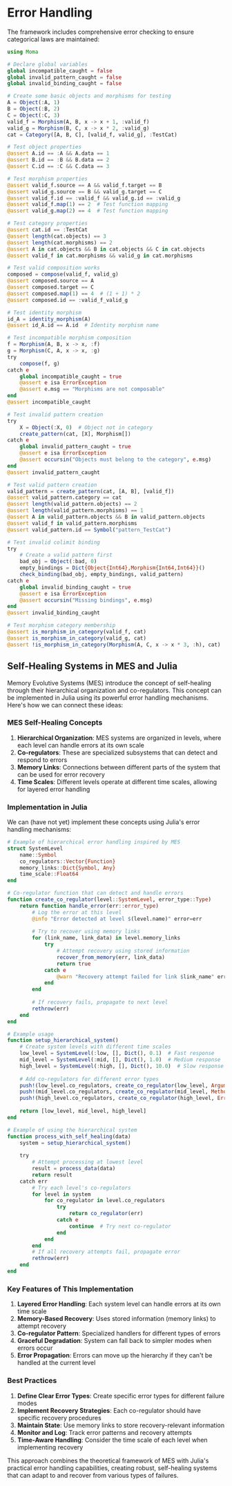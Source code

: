 # Error Handling


The framework includes comprehensive error checking to ensure categorical laws are maintained:

```julia
using Moma

# Declare global variables
global incompatible_caught = false
global invalid_pattern_caught = false
global invalid_binding_caught = false

# Create some basic objects and morphisms for testing
A = Object(:A, 1)
B = Object(:B, 2)
C = Object(:C, 3)
valid_f = Morphism(A, B, x -> x + 1, :valid_f)
valid_g = Morphism(B, C, x -> x * 2, :valid_g)
cat = Category([A, B, C], [valid_f, valid_g], :TestCat)

# Test object properties
@assert A.id == :A && A.data == 1
@assert B.id == :B && B.data == 2
@assert C.id == :C && C.data == 3

# Test morphism properties
@assert valid_f.source == A && valid_f.target == B
@assert valid_g.source == B && valid_g.target == C
@assert valid_f.id == :valid_f && valid_g.id == :valid_g
@assert valid_f.map(1) == 2  # Test function mapping
@assert valid_g.map(2) == 4  # Test function mapping

# Test category properties
@assert cat.id == :TestCat
@assert length(cat.objects) == 3
@assert length(cat.morphisms) == 2
@assert A in cat.objects && B in cat.objects && C in cat.objects
@assert valid_f in cat.morphisms && valid_g in cat.morphisms

# Test valid composition works
composed = compose(valid_f, valid_g)
@assert composed.source == A
@assert composed.target == C
@assert composed.map(1) == 4  # (1 + 1) * 2
@assert composed.id == :valid_f_valid_g

# Test identity morphism
id_A = identity_morphism(A)
@assert id_A.id == A.id  # Identity morphism name

# Test incompatible morphism composition
f = Morphism(A, B, x -> x, :f)
g = Morphism(C, A, x -> x, :g)
try
    compose(f, g)
catch e
    global incompatible_caught = true
    @assert e isa ErrorException
    @assert e.msg == "Morphisms are not composable"
end
@assert incompatible_caught

# Test invalid pattern creation
try
    X = Object(:X, 0)  # Object not in category
    create_pattern(cat, [X], Morphism[])
catch e
    global invalid_pattern_caught = true
    @assert e isa ErrorException
    @assert occursin("Objects must belong to the category", e.msg)
end
@assert invalid_pattern_caught

# Test valid pattern creation
valid_pattern = create_pattern(cat, [A, B], [valid_f])
@assert valid_pattern.category == cat
@assert length(valid_pattern.objects) == 2
@assert length(valid_pattern.morphisms) == 1
@assert A in valid_pattern.objects && B in valid_pattern.objects
@assert valid_f in valid_pattern.morphisms
@assert valid_pattern.id == Symbol("pattern_TestCat")

# Test invalid colimit binding
try
    # Create a valid pattern first
    bad_obj = Object(:bad, 0)
    empty_bindings = Dict{Object{Int64},Morphism{Int64,Int64}}()
    check_binding(bad_obj, empty_bindings, valid_pattern)
catch e
    global invalid_binding_caught = true
    @assert e isa ErrorException
    @assert occursin("Missing bindings", e.msg)
end
@assert invalid_binding_caught

# Test morphism category membership
@assert is_morphism_in_category(valid_f, cat)
@assert is_morphism_in_category(valid_g, cat)
@assert !is_morphism_in_category(Morphism(A, C, x -> x * 3, :h), cat)  # Non-member morphism
``` 

## Self-Healing Systems in MES and Julia

Memory Evolutive Systems (MES) introduce the concept of self-healing through their hierarchical organization and co-regulators. This concept can be implemented in Julia using its powerful error handling mechanisms. Here's how we can connect these ideas:

### MES Self-Healing Concepts

1. **Hierarchical Organization**: MES systems are organized in levels, where each level can handle errors at its own scale
2. **Co-regulators**: These are specialized subsystems that can detect and respond to errors
3. **Memory Links**: Connections between different parts of the system that can be used for error recovery
4. **Time Scales**: Different levels operate at different time scales, allowing for layered error handling

### Implementation in Julia

We can (have not yet) implement these concepts using Julia's error handling mechanisms:

```julia
# Example of hierarchical error handling inspired by MES
struct SystemLevel
    name::Symbol
    co_regulators::Vector{Function}
    memory_links::Dict{Symbol, Any}
    time_scale::Float64
end

# Co-regulator function that can detect and handle errors
function create_co_regulator(level::SystemLevel, error_type::Type)
    return function handle_error(err::error_type)
        # Log the error at this level
        @info "Error detected at level $(level.name)" error=err
        
        # Try to recover using memory links
        for (link_name, link_data) in level.memory_links
            try
                # Attempt recovery using stored information
                recover_from_memory(err, link_data)
                return true
            catch e
                @warn "Recovery attempt failed for link $link_name" error=e
            end
        end
        
        # If recovery fails, propagate to next level
        rethrow(err)
    end
end

# Example usage
function setup_hierarchical_system()
    # Create system levels with different time scales
    low_level = SystemLevel(:low, [], Dict(), 0.1)  # Fast response
    mid_level = SystemLevel(:mid, [], Dict(), 1.0)  # Medium response
    high_level = SystemLevel(:high, [], Dict(), 10.0)  # Slow response
    
    # Add co-regulators for different error types
    push!(low_level.co_regulators, create_co_regulator(low_level, ArgumentError))
    push!(mid_level.co_regulators, create_co_regulator(mid_level, MethodError))
    push!(high_level.co_regulators, create_co_regulator(high_level, ErrorException))
    
    return [low_level, mid_level, high_level]
end

# Example of using the hierarchical system
function process_with_self_healing(data)
    system = setup_hierarchical_system()
    
    try
        # Attempt processing at lowest level
        result = process_data(data)
        return result
    catch err
        # Try each level's co-regulators
        for level in system
            for co_regulator in level.co_regulators
                try
                    return co_regulator(err)
                catch e
                    continue  # Try next co-regulator
                end
            end
        end
        # If all recovery attempts fail, propagate error
        rethrow(err)
    end
end
```

### Key Features of This Implementation

1. **Layered Error Handling**: Each system level can handle errors at its own time scale
2. **Memory-Based Recovery**: Uses stored information (memory links) to attempt recovery
3. **Co-regulator Pattern**: Specialized handlers for different types of errors
4. **Graceful Degradation**: System can fall back to simpler modes when errors occur
5. **Error Propagation**: Errors can move up the hierarchy if they can't be handled at the current level

### Best Practices

1. **Define Clear Error Types**: Create specific error types for different failure modes
2. **Implement Recovery Strategies**: Each co-regulator should have specific recovery procedures
3. **Maintain State**: Use memory links to store recovery-relevant information
4. **Monitor and Log**: Track error patterns and recovery attempts
5. **Time-Aware Handling**: Consider the time scale of each level when implementing recovery

This approach combines the theoretical framework of MES with Julia's practical error handling capabilities, creating robust, self-healing systems that can adapt to and recover from various types of failures.
